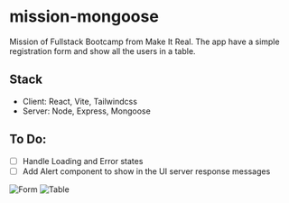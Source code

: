 # mission-mongoose

Mission of Fullstack Bootcamp from Make It Real.
The app have a simple registration form and show all the users in a table.

## Stack
- Client: React, Vite, Tailwindcss
- Server: Node, Express, Mongoose

## To Do:
- [ ] Handle Loading and Error states
- [ ] Add Alert component to show in the UI server response messages

![Form](https://user-images.githubusercontent.com/62861353/156080681-bf4892d7-5ab3-4628-b2c3-bc9634153d31.png)
![Table](https://user-images.githubusercontent.com/62861353/156080668-1132aaf0-567d-4e64-9996-1be02f086e08.png)
